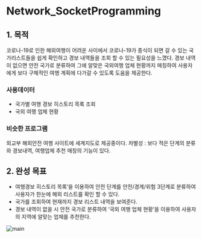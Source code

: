 # Network_SocketProgramming

## 1. 목적
코로나-19로 인한 해외여행이 어려운 사이에서 코로나-19가 종식이 되면 갈 수 있는 국가리스트들을 쉽게 확인하고 경보 내역들을 조회 할 수 있는 필요성을 느꼈다. 경보 내역이 없으면 안전 국가로 분류하여 그에 알맞은 국외여행 업체 현황까지 매칭하여 사용자에게 보다 구체적인 여행 계획에 다가갈 수 있도록 도움을 제공한다.
<br>

### 사용데이터
- 국가별 여행 경보 히스토리 목록 조회
- 국외 여행 업체 현황

### 비슷한 프로그램
외교부 해외안전 여행 사이트에 세계지도로 제공중이다.
차별성 : 보다 적은 단계의 분류와 경보내역, 여행업체 추천 매칭의 기능이 있다. 

## 2. 완성 목표
- 여행경보 히스토리 목록’을 이용하여 안전 단계를 안전/경계/위험 3단계로 분류하여 사용자가 한눈에 해외 리스트를 확인 할 수 있다.
- 국가를 조회하여 현재까지 경보 리스트 내역을 보여준다.
- 경보 내역이 없을 시 안전 국가로 분류하여 ‘국외 여행 업체 현황’을 이용하여 사용자의 지역에 알맞는 업체를 추천한다.
 
![main](https://user-images.githubusercontent.com/46181173/117563637-2b456e00-b0e2-11eb-8bce-596a4e694155.png)
